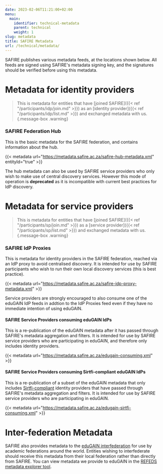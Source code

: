 ```yaml
---
date: 2023-02-06T11:21:00+02:00
menu:
  main:
    identifier: technical-metadata
    parent: technical
    weight: 1
slug: metadata
title: SAFIRE Metadata
url: /technical/metadata/
---
```


SAFIRE publishes various metadata feeds, at the locations shown below. All feeds are signed using SAFIRE's metadata signing key, and the signatures should be verified before using this metadata.

# Metadata for identity providers

> This is metadata for entities that have [joined SAFIRE]({{< ref "/participants/idp/join.md" >}}) as an [identity provider]({{< ref "/participants/idp/list.md" >}}) and exchanged metadata with us.
{.message-box .warning}

### SAFIRE Federation Hub

This is the basic metadata for the SAFIRE federation, and contains information about the hub.

{{< metadata url="https://metadata.safire.ac.za/safire-hub-metadata.xml" entityId="true" >}}

The hub metadata can also be used by SAFIRE service providers who only wish to make use of central discovery services. However this mode of operation is **deprecated** as it is incompatible with current best practices for IdP discovery.

# Metadata for service providers

> This is metadata for entities that have [joined SAFIRE]({{< ref "/participants/sp/join.md" >}}) as a [service provider]({{< ref "/participants/sp/list.md" >}}) and exchanged metadata with us.
{.message-box .warning}

### SAFIRE IdP Proxies

This is metadata for identity providers in the SAFIRE federation, reached via an IdP proxy to avoid centralised discovery. It is intended for use by SAFIRE participants who wish to run their own local discovery services (this is best practice).

{{< metadata url="https://metadata.safire.ac.za/safire-idp-proxy-metadata.xml" >}}

Service providers are strongly encouraged to also consume one of the eduGAIN IdP feeds in addtion to the IdP Proxies feed even if they have no immediate intention of using eduGAIN.

#### SAFIRE Service Providers consuming eduGAIN IdPs

This is a re-publication of the eduGAIN metadata after it has passed through SAFIRE's metadata aggregation and filters. It is intended for use by SAFIRE service providers who are participating in eduGAIN, and therefore only includes identity providers.

{{< metadata url="https://metadata.safire.ac.za/edugain-consuming.xml" >}}

#### SAFIRE Service Providers consuming Sirtfi-compliant eduGAIN IdPs

This is a re-publication of a subset of the eduGAIN metadata that only includes [Sirtfi-compliant](https://refeds.org/sirtfi) identity providers that have passed through SAFIRE's metadata aggregation and filters. It is intended for use by SAFIRE service providers who are participating in eduGAIN.

{{< metadata url="https://metadata.safire.ac.za/edugain-sirtfi-consuming.xml" >}}

# Inter-federation Metadata

SAFIRE also provides metadata to the [eduGAIN interfederation](https://edugain.org/) for use by academic federations around the world. Entities wishing to interfederate should receive this metadata from their local federation rather than directly from SAFIRE. You can view metadata we provide to eduGAIN in the [REFEDS metadata explorer tool](https://met.refeds.org/met/federation/edugain/).
